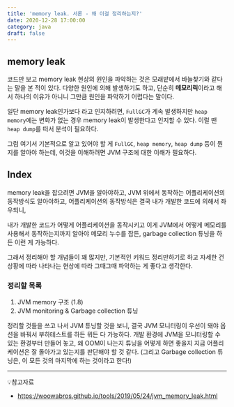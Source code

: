 ```yaml
---
title: 'memory leak. 서론 - 왜 이걸 정리하는지?'
date: 2020-12-28 17:00:00
category: java
draft: false
---
```




## memory leak
코드만 보고 memory leak 현상의 원인을 파악하는 것은 모래밭에서 바늘찾기와 같다는 말을 본 적이 있다.
다양한 원인에 의해 발생하기도 하고, 단순히 **메모리릭**이라고 해서 하나의 이유가 아니니 그만큼 원인을 파악하기 어렵다는 말이다.

일단 memory leak인가보다 라고 인지하려면, `FullGC`가 계속 발생하지만 `heap memory`에는 변화가 없는 경우 memory leak이 발생한다고 인지할 수 있다. 이럴 땐 `heap dump`를 떠서 분석이 필요하다.

그럼 여기서 기본적으로 알고 있어야 할 게 `FullGC`, `heap memory`, `heap dump` 등이 뭔지를 알아야 하는데, 이것을 이해하려면 JVM 구조에 대한 이해가 필요하다.


## Index
memory leak을 잡으려면 JVM을 알아야하고,
JVM 위에서 동작하는 어플리케이션의 동작방식도 알아야하고,
어플리케이션의 동작방식은 결국 내가 개발한 코드에 의해서 좌우되니,

내가 개발한 코드가 어떻게 어플리케이션을 동작시키고 이게 JVM에서 어떻게 메모리를 사용해서 동작하는지까지 알아야 메모리 누수를 잡든, garbage collection 튜닝을 하든 이런 게 가능하다.

그래서 정리해야 할 개념들이 꽤 많지만,
기본적인 키워드 정리만하기로 하고 자세한 건 상황에 따라 나타나는 현상에 따라 그때그때 파악하는 게 좋다고 생각한다.


### 정리할 목록
1. JVM memory 구조 (1.8)
2. JVM monitoring & Garbage collection 튜닝

정리할 것들을 쓰고 나서 JVM 튜닝할 것을 보니, 결국 JVM 모니터링이 우선이 돼야 옵션을 바꿔서 부하테스트를 하든 뭐든 다 가능하다.
개발 환경에 JVM을 모니터링할 수 있는 환경부터 만들어 놓고, 왜 OOM이 나는지 튜닝을 어떻게 하면 좋을지 지금 어플리케이션은 잘 돌아가고 있는지를 판단해야 할 것 같다.
(그리고 Garbage collection 튜닝은, 이 모든 것의 마지막에 하는 것이라고 한다!)


---

💡참고자료
- https://woowabros.github.io/tools/2019/05/24/jvm_memory_leak.html
